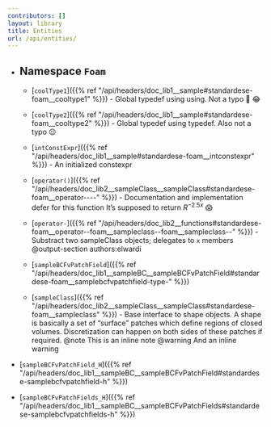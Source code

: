 ```yaml
---
contributors: []
layout: library
title: Entities
url: /api/entities/
---
```




  - ## Namespace `Foam`
    
      - [`coolType1`]({{% ref "/api/headers/doc_lib1__sample#standardese-foam__cooltype1" %}}) - Global typedef using using. Not a typo :wave: :joy:
    
      - [`coolType2`]({{% ref "/api/headers/doc_lib1__sample#standardese-foam__cooltype2" %}}) - Global typedef using typedef. Also not a typo :wink:
    
      - [`intConstExpr`]({{% ref "/api/headers/doc_lib1__sample#standardese-foam__intconstexpr" %}}) - An initialized constexpr
    
      - [`operator()`]({{% ref "/api/headers/doc_lib2__sampleClass__sampleClass#standardese-foam__operator----" %}}) - Documentation and implementation defer for this function It’s supposed to return $R^{-2.5x}$ :scream:
    
      - [`operator-`]({{% ref "/api/headers/doc_lib2__functions#standardese-foam__operator--foam__sampleclass--foam__sampleclass--" %}}) - Substract two sampleClass objects; delegates to `x` members @output-section authors:elwardi
    
      - [`sampleBCFvPatchField`]({{% ref "/api/headers/doc_lib1__sampleBC__sampleBCFvPatchField#standardese-foam__samplebcfvpatchfield-type-" %}})
    
      - [`sampleClass`]({{% ref "/api/headers/doc_lib2__sampleClass__sampleClass#standardese-foam__sampleclass" %}}) - Base interface to shape objects. A shape is basically a set of “surface” patches which define regions of closed volumes. Discretization can happen on both sides of these patches if required. @note This is an inline note @warning And an inline warning

  - [`sampleBCFvPatchField_H`]({{% ref "/api/headers/doc_lib1__sampleBC__sampleBCFvPatchField#standardese-samplebcfvpatchfield-h" %}})

  - [`sampleBCFvPatchFields_H`]({{% ref "/api/headers/doc_lib1__sampleBC__sampleBCFvPatchFields#standardese-samplebcfvpatchfields-h" %}})